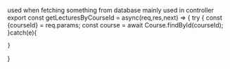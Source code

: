 used when fetching something from database mainly used in controller
export const getLecturesByCourseId = async(req,res,next) => {
    try {
        const {courseId} = req.params;
        const course = await Course.findById(courseId);
    }catch(e){
        
    }
}